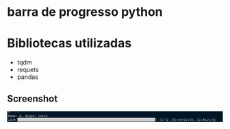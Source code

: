 # barra de progresso python



# Bibliotecas utilizadas

<ul>
  <li>tqdm</li>
  <li>requets</li>
  <li>pandas</li>
</ul>


## Screenshot


<img src="imagem_2023-05-21_171449985.png">
